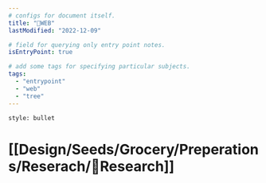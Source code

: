 ```yaml
---
# configs for document itself.
title: "🎉WEB"
lastModified: "2022-12-09"

# field for querying only entry point notes.
isEntryPoint: true

# add some tags for specifying particular subjects.
tags:
  - "entrypoint"
  - "web"
  - "tree"
---
```

```toc
style: bullet
```

# [[Design/Seeds/Grocery/Preperations/Reserach/🎉Research]]
